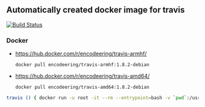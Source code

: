 ## Automatically created docker image for travis

[![Build Status](https://travis-ci.org/encodeering/docker-travis.svg?branch=master)](https://travis-ci.org/encodeering/docker-travis)

### Docker

- https://hub.docker.com/r/encodeering/travis-armhf/

    ```docker pull encodeering/travis-armhf:1.8.2-debian```

- https://hub.docker.com/r/encodeering/travis-amd64/

    ```docker pull encodeering/travis-amd64:1.8.2-debian```

```bash
travis () { docker run -u root -it --rm --entrypoint=bash -v `pwd`:/usr/local/src encodeering/travis-amd64:1.8.2-debian; }
```

